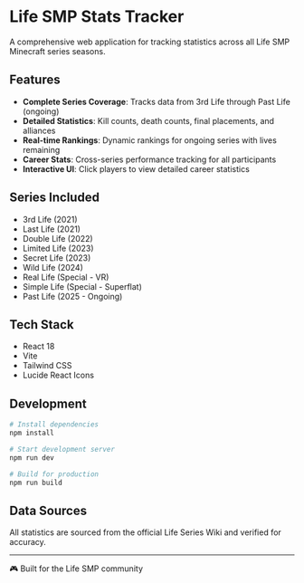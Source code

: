 # Life SMP Stats Tracker

A comprehensive web application for tracking statistics across all Life SMP Minecraft series seasons.

## Features

- **Complete Series Coverage**: Tracks data from 3rd Life through Past Life (ongoing)
- **Detailed Statistics**: Kill counts, death counts, final placements, and alliances
- **Real-time Rankings**: Dynamic rankings for ongoing series with lives remaining
- **Career Stats**: Cross-series performance tracking for all participants
- **Interactive UI**: Click players to view detailed career statistics

## Series Included

- 3rd Life (2021)
- Last Life (2021) 
- Double Life (2022)
- Limited Life (2023)
- Secret Life (2023)
- Wild Life (2024)
- Real Life (Special - VR)
- Simple Life (Special - Superflat)
- Past Life (2025 - Ongoing)

## Tech Stack

- React 18
- Vite
- Tailwind CSS
- Lucide React Icons

## Development

```bash
# Install dependencies
npm install

# Start development server
npm run dev

# Build for production
npm run build
```

## Data Sources

All statistics are sourced from the official Life Series Wiki and verified for accuracy.

---

🎮 Built for the Life SMP community